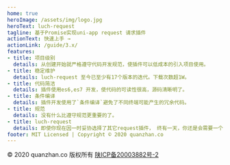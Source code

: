 ```yaml
---
home: true
heroImage: /assets/img/logo.jpg
heroText: luch-request
tagline: 基于Promise实现uni-app request 请求插件
actionText: 快速上手 →
actionLink: /guide/3.x/
features:
- title: 项目级别
  details: 从创建开始就严格遵守代码开发规范，使插件可以低成本的引入项目使用。
- title: 稳定维护
  details: luch-request 至今已至少有17个版本的迭代。下载次数超1W。
- title: 代码简洁
  details: 插件使用es6,es7 开发，使代码的可读性很高，源码清晰明了。
- title: 条件编译
  details: 插件开发使用了`条件编译`避免了不同终端可能产生的冗余代码。
- title: 规范
  details: 没有什么比遵守规范更重要的了。
- title: luch-request
  details: 即使你现在因一时妥协选择了其它request插件， 终有一天，你还是会需要一个`luch-request`。
footer: MIT Licensed | Copyright © 2020 quanzhan.co
---
```


<p class="footer-bar">
  © 2020 quanzhan.co 版权所有 <a href="http://www.beian.miit.gov.cn" rel="nofollow" target="_blank">陕ICP备20003882号-2</a>
</p>


